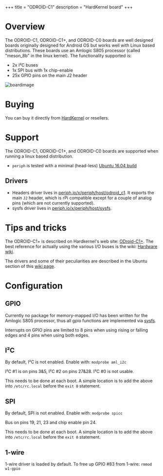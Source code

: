 +++
title = "ODROID-C1"
description = "HardKernel board"
+++

# Overview

The ODROID-C1, ODROID-C1+, and ODROID-C0 boards are well designed boards
originally designed for Android OS but works well with Linux based
distributions. These boards use an Amlogic S805 processor (called
"meson_8b" in the linux kernel). The functionality supported is:

- 2x I²C buses
- 1x SPI bus with 1x chip-enable
- 25x GPIO pins on the main J2 header

![boardimage](/img/odroid-c1.jpg)


# Buying

You can buy it directly from [HardKernel](http://hardkernel.com) or resellers.


# Support

The ODROID-C1, ODROID-C1+, and ODROID-C0 boards are supported when running a
linux based distribution.

- `periph` is tested with a minimal (head-less) [Ubuntu 16.04
  build](http://odroid.in/ubuntu_16.04lts/)


## Drivers

- Headers driver lives in
  [periph.io/x/periph/host/odroid_c1](https://periph.io/x/periph/host/odroid_c1).
  It exports the main `J2` header, which is rPi compatible except for a couple
  of analog pins (which are not currently supported).
- sysfs driver lives in
  [periph.io/x/periph/host/sysfs](https://periph.io/x/periph/host/sysfs).


# Tips and tricks

The ODROID-C1+ is described on Hardkernel's web site:
[ODroid-C1+](http://www.hardkernel.com/main/products/prdt_info.php?g_code=G143703355573&tab_idx=2).
The best reference for actually using the various I/O buses is the wiki:
[Hardware wiki](http://odroid.com/dokuwiki/doku.php?id=en:c1_hardware).

The drivers and some of their peculiarities are described in the Ubuntu section
of this [wiki page](http://odroid.com/dokuwiki/doku.php?id=en:odroid-c1#ubuntu).


# Configuration

## GPIO

Currently no package for memory-mapped I/O has been written for the Amlogic S805
processor, thus all gpio functions are implemented via
[sysfs](https://periph.io/x/periph/host/sysfs).

Interrupts on GPIO pins are limited to 8 pins when using rising or falling edges
and 4 pins when using both edges.


## I²C

By default, I²C is not enabled. Enable with: `modprobe aml_i2c`

I²C #1 is on pins 3&5, I²C #2 on pins 27&28. I²C #0 is not usable.

This needs to be done at each boot. A simple location is to add the above into
`/etc/rc.local` before the `exit 0` statement.


## SPI

By default, SPI is not enabled. Enable with: `modprobe spicc`

Bus on pins 19, 21, 23 and chip enable pin 24.

This needs to be done at each boot. A simple location is to add the above into
`/etc/rc.local` before the `exit 0` statement.


## 1-wire

1-wire driver is loaded by default. To free up GPIO #83 from 1-wire: `rmmod
w1-gpio`
